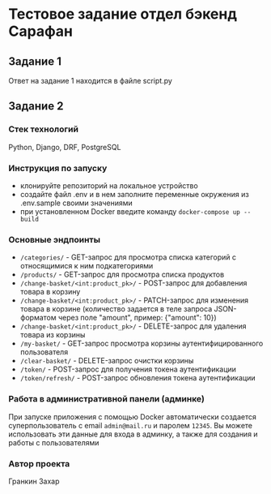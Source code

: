 # Тестовое задание отдел бэкенд Сарафан

## Задание 1
Ответ на задание 1 находится в файле script.py

## Задание 2
### Стек технологий
Python, Django, DRF, PostgreSQL

### Инструкция по запуску

- клонируйте репозиторий на локальное устройство
- создайте файл .env и в нем заполните переменные окружения из .env.sample своими значениями
- при установленном Docker введите команду `docker-compose up --build`

### Основные эндпоинты

- `/categories/` - GET-запрос для просмотра списка категорий с относящимися к ним подкатегориями
- `/products/` - GET-запрос для просмотра списка продуктов
- `/change-basket/<int:product_pk>/` - POST-запрос для добавления товара в корзину
- `/change-basket/<int:product_pk>/` - PATCH-запрос для изменения товара в корзине (количество задается в теле запроса JSON-форматом через поле "amount", пример: {"amount": 10})
- `/change-basket/<int:product_pk>/` - DELETE-запрос для удаления товара из корзины
- `/my-basket/` - GET-запрос просмотра корзины аутентифицированного пользователя
- `/clear-basket/` - DELETE-запрос очистки корзины
- `/token/` - POST-запрос для получения токена аутентификации
- `/token/refresh/` - POST-запрос обновления токена аутентификации

### Работа в административной панели (админке)

При запуске приложения с помощью Docker автоматически создается суперпользователь
с email `admin@mail.ru` и паролем `12345`. Вы можете использовать эти данные для входа в админку, а также для создания и работы с
пользователями

### Автор проекта

Гранкин Захар
